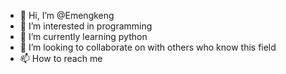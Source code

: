 - 👋 Hi, I’m @Emengkeng
- 👀 I’m interested in programming
- 🌱 I’m currently learning python
- 💞️ I’m looking to collaborate on with others who know this field
- 📫 How to reach me

<!---
Emengkeng/Emengkeng is a ✨ special ✨ repository because its `README.md` (this file) appears on your GitHub profile.
You can click the Preview link to take a look at your changes.
--->
